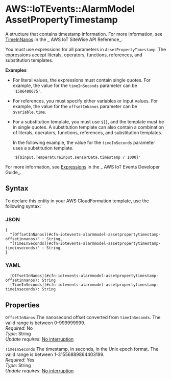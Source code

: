 # AWS::IoTEvents::AlarmModel AssetPropertyTimestamp<a name="aws-properties-iotevents-alarmmodel-assetpropertytimestamp"></a>

A structure that contains timestamp information\. For more information, see [TimeInNanos](https://docs.aws.amazon.com/iot-sitewise/latest/APIReference/API_TimeInNanos.html) in the _ AWS IoT SiteWise API Reference_\.

You must use expressions for all parameters in `AssetPropertyTimestamp`\. The expressions accept literals, operators, functions, references, and substitution templates\.

**Examples**

- For literal values, the expressions must contain single quotes\. For example, the value for the `timeInSeconds` parameter can be `'1586400675'`\.
- For references, you must specify either variables or input values\. For example, the value for the `offsetInNanos` parameter can be `$variable.time`\.
- For a substitution template, you must use `${}`, and the template must be in single quotes\. A substitution template can also contain a combination of literals, operators, functions, references, and substitution templates\.

  In the following example, the value for the `timeInSeconds` parameter uses a substitution template\.

  `'${$input.TemperatureInput.sensorData.timestamp / 1000}'`

For more information, see [Expressions](https://docs.aws.amazon.com/iotevents/latest/developerguide/iotevents-expressions.html) in the _ AWS IoT Events Developer Guide_\.

## Syntax<a name="aws-properties-iotevents-alarmmodel-assetpropertytimestamp-syntax"></a>

To declare this entity in your AWS CloudFormation template, use the following syntax:

### JSON<a name="aws-properties-iotevents-alarmmodel-assetpropertytimestamp-syntax.json"></a>

```
{
  "[OffsetInNanos](#cfn-iotevents-alarmmodel-assetpropertytimestamp-offsetinnanos)" : String,
  "[TimeInSeconds](#cfn-iotevents-alarmmodel-assetpropertytimestamp-timeinseconds)" : String
}
```

### YAML<a name="aws-properties-iotevents-alarmmodel-assetpropertytimestamp-syntax.yaml"></a>

```
  [OffsetInNanos](#cfn-iotevents-alarmmodel-assetpropertytimestamp-offsetinnanos): String
  [TimeInSeconds](#cfn-iotevents-alarmmodel-assetpropertytimestamp-timeinseconds): String
```

## Properties<a name="aws-properties-iotevents-alarmmodel-assetpropertytimestamp-properties"></a>

`OffsetInNanos` <a name="cfn-iotevents-alarmmodel-assetpropertytimestamp-offsetinnanos"></a>
The nanosecond offset converted from `timeInSeconds`\. The valid range is between 0\-999999999\.  
_Required_: No  
_Type_: String  
_Update requires_: [No interruption](https://docs.aws.amazon.com/AWSCloudFormation/latest/UserGuide/using-cfn-updating-stacks-update-behaviors.html#update-no-interrupt)

`TimeInSeconds` <a name="cfn-iotevents-alarmmodel-assetpropertytimestamp-timeinseconds"></a>
The timestamp, in seconds, in the Unix epoch format\. The valid range is between 1\-31556889864403199\.  
_Required_: Yes  
_Type_: String  
_Update requires_: [No interruption](https://docs.aws.amazon.com/AWSCloudFormation/latest/UserGuide/using-cfn-updating-stacks-update-behaviors.html#update-no-interrupt)
